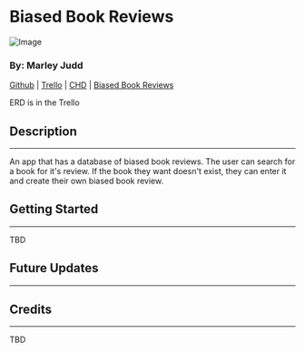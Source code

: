 # Biased Book Reviews

![Image](https://lh3.googleusercontent.com/bZsQ9nG076uJ8-BJLRomEMkSgiUN0Hz2LJOJWuC9hECi0ks1izQJkaIY3jR-YYrz-vjWO_j-pU8jmxC5AD67eWE0b12W8D-_OmSfNnOhcflltLEsmGrVhFrAsl4QYLM1GSWuoUTH9rgf2GhyawmZdlgyPrYLR2X4q2JSmaWyJdq4Azjdc-P5BjsIWp770ZZ7Xfic86dc6t4J6CAWKBSHRFanS7bVBSa_FZd_qDn35u_v-iTlJCeq3yudjTKl1cBfV5qucnyBmGl2AQAx79LacrPL4EQ4eSDx3ysVNV5zmTr-cpm-UxAUZQnWdlxEG1TcnbcO1Exa3ONiA1-qm36m_nrv50e1-zW75sjMnVzUDGeSKAD6p_lte83zbLbopuucRJSjQ8Cqpqkzh0q8vZR_g_MIX8cCJQHO7K5kOWM3edBrklh2rCyhxQWvGQs2yyHrj2xPDwQ_5N8Xrs32DK4zsFbfMEnlXAn2lztdVa5-oItEZwxo96ZNmUt9Tqvw89FcLWv86043QQWs2ld6Dd707eqNoHlFwQJtNDF6b7X1iwpbjiyoAY_LJKokK61yzwxwIRaZ68hNGA5CNhPyBRtdmnv98SKHeOoUF_LO1zO_KuT1JgNHTbBKpJr4hootNKWnb0oZDBE1CUM9Dwi0DRr6MpdSOBt8J8b9dN5cT-EymfaYPsT_uL28so-0O6VbsUsmNdNmu8WZ8ADqW10ps7ISvpSrmat0GAk71_39nDM87azcMzLIwRogzqNwrKcgDqC8C9g0vKnTSPKVwdqNxYfim4Z98MGDf--vUcGJAm-D4c7ptrL-7izqBY1Cp5DYwdin6Do88AtGNM4Eb2_s0FCEX8OSWJ2GZfbHatcsVcdSn6aEntk9KmFNwwRaKMaKCaDZA2Hd0w3XkgYP83N6bq1l8uTSNyB_pVR8PM5I7vntnl6mg_Hg5g=w1560-h789-no?authuser=0)

### By: Marley Judd

[Github](https://github.com/marmaeju/biased_book_reviews) | [Trello](https://trello.com/invite/b/Pn8hrW8c/ATTI31aa92c893c30286e458d0e54d96fc0aF62595F2/biasedbookreviews) | [CHD](https://lucid.app/lucidchart/8796e12e-4a9e-4825-814e-3b08417da54b/edit?invitationId=inv_f456c490-ba84-46e8-ab10-35c2136e0c3d) | [Biased Book Reviews](https://biased-book-reviews.herokuapp.com/)

ERD is in the Trello

## Description

---

An app that has a database of biased book reviews. The user can search for a book for it's review. If the book they want doesn't exist, they can enter it and create their own biased book review.

## Getting Started

---

TBD

## Future Updates

---

## Credits

---

TBD
